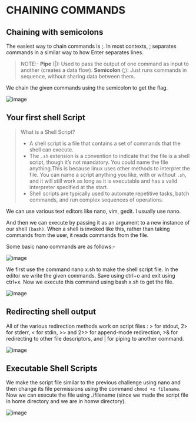# CHAINING COMMANDS

## Chaining with semicolons

The easiest way to chain commands is ;. In most contexts, ; separates commands in a similar way to how Enter separates lines.

> NOTE:-
> **Pipe** (|): Used to pass the output of one command as input to another (creates a data flow).
> **Semicolon** (;): Just runs commands in sequence, without sharing data between them.

We chain the given commands using the semicolon to get the flag.

![image](https://github.com/user-attachments/assets/21be3557-5440-427d-b186-f552d757717a)

## Your first shell Script

>  What is a Shell Script?
>
>  *  A shell script is a file that contains a set of commands that the shell can execute.
>  *  The `.sh` extension is a convention to indicate that the file is a shell script, though it’s not mandatory. You could name the file anything.This is because linux uses other methods to interpret the file. You can name a script anything you like, with or without `.sh`, and it will still work as long as it is executable and has a valid interpreter specified at the start.
>  *  Shell scripts are typically used to automate repetitive tasks, batch commands, and run complex sequences of operations.

We can use various text editors like nano, vim, gedit. I usually use nano.

And then we can execute by passing it as an argument to a new instance of our shell `(bash)`. When a shell is invoked like this, rather than taking commands from the user, it reads commands from the file.

Some basic nano commands are as follows:- 

![image](https://github.com/user-attachments/assets/b559017c-d7c1-472e-aaa3-b2d2b174a0fd)

We first use the command nano x.sh to make the shell script file. In the editor we write the given commands. Save using ctrl+o and exit using ctrl+x. Now we execute this command using bash x.sh to get the file.

![image](https://github.com/user-attachments/assets/813c1ff9-df9f-46de-9c02-310e328a299a)

## Redirecting shell output

All of the various redirection methods work on script files : > for stdout, 2> for stderr, < for stdin, >> and 2>> for append-mode redirection, >& for redirecting to other file descriptors, and | for piping to another command.

![image](https://github.com/user-attachments/assets/4e9864d3-c163-4c14-b5d9-e8b3c79083e0)

## Executable Shell Scripts

We make the script file similar to the previous challenge using nano and then change its file permissions using the command `chmod +x filename`. Now we can execute the file using ./filename (since we made the script file in home directory and we are in homw directory). 

![image](https://github.com/user-attachments/assets/1338c9e9-fb93-46f8-b2d7-22ea35747540)

